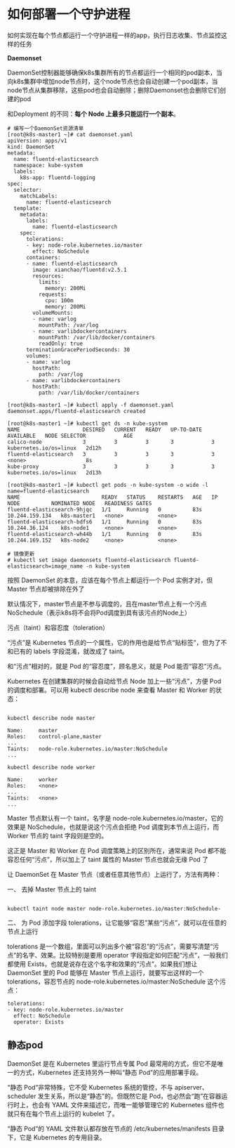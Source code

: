 # 如何部署一个守护进程

如何实现在每个节点都运行一个守护进程一样的app，执行日志收集、节点监控这样的任务



**Daemonset**

DaemonSet控制器能够确保k8s集群所有的节点都运行一个相同的pod副本，当向k8s集群中增加node节点时，这个node节点也会自动创建一个pod副本，当node节点从集群移除，这些pod也会自动删除；删除Daemonset也会删除它们创建的pod

和Deployment 的不同：**每个 Node 上最多只能运行一个副本**。

```
# 编写一个DaemonSet资源清单
[root@k8s-master1 ~]# cat daemonset.yaml 
apiVersion: apps/v1
kind: DaemonSet
metadata:
  name: fluentd-elasticsearch
  namespace: kube-system
  labels:
    k8s-app: fluentd-logging
spec:
  selector:
    matchLabels:
      name: fluentd-elasticsearch
  template:
    metadata:
      labels:
        name: fluentd-elasticsearch
    spec:
      tolerations:
      - key: node-role.kubernetes.io/master
        effect: NoSchedule
      containers:
      - name: fluentd-elasticsearch
        image: xianchao/fluentd:v2.5.1
        resources:
          limits:
            memory: 200Mi
          requests:
            cpu: 100m
            memory: 200Mi
        volumeMounts:
        - name: varlog
          mountPath: /var/log
        - name: varlibdockercontainers
          mountPath: /var/lib/docker/containers
          readOnly: true
      terminationGracePeriodSeconds: 30
      volumes:
      - name: varlog
        hostPath:
          path: /var/log
      - name: varlibdockercontainers
        hostPath:
          path: /var/lib/docker/containers

[root@k8s-master1 ~]# kubectl apply -f daemonset.yaml 
daemonset.apps/fluentd-elasticsearch created

[root@k8s-master1 ~]# kubectl get ds -n kube-system
NAME                    DESIRED   CURRENT   READY   UP-TO-DATE   AVAILABLE   NODE SELECTOR            AGE
calico-node             3         3         3       3            3           kubernetes.io/os=linux   2d12h
fluentd-elasticsearch   3         3         3       3            3           <none>                   8s
kube-proxy              3         3         3       3            3           kubernetes.io/os=linux   2d13h

[root@k8s-master1 ~]# kubectl get pods -n kube-system -o wide -l name=fluentd-elasticsearch
NAME                          READY   STATUS    RESTARTS   AGE   IP               NODE          NOMINATED NODE   READINESS GATES
fluentd-elasticsearch-9hjqc   1/1     Running   0          83s   10.244.159.134   k8s-master1   <none>           <none>
fluentd-elasticsearch-bdfs6   1/1     Running   0          83s   10.244.36.124    k8s-node1     <none>           <none>
fluentd-elasticsearch-wh44b   1/1     Running   0          83s   10.244.169.152   k8s-node2     <none>           <none>

# 镜像更新
# kubectl set image daemonsets fluentd-elasticsearch fluentd-elasticsearch=image_name -n kube-system
```



按照 DaemonSet 的本意，应该在每个节点上都运行一个 Pod 实例才对，但 Master 节点却被排除在外了

默认情况下，master节点是不参与调度的，且在master节点上有一个污点NoSchedule（表示k8s将不会将Pod调度到具有该污点的Node上）

污点（taint）和容忍度（toleration）

“污点”是 Kubernetes 节点的一个属性，它的作用也是给节点“贴标签”，但为了不和已有的 labels 字段混淆，就改成了 taint。

和“污点”相对的，就是 Pod 的“容忍度”，顾名思义，就是 Pod 能否“容忍”污点。

Kubernetes 在创建集群的时候会自动给节点 Node 加上一些“污点”，方便 Pod 的调度和部署。可以用 kubectl describe node 来查看 Master 和 Worker 的状态：

```

kubectl describe node master

Name:     master
Roles:    control-plane,master
...
Taints:   node-role.kubernetes.io/master:NoSchedule
...

kubectl describe node worker

Name:     worker
Roles:    <none>
...
Taints:   <none>
...
```

Master 节点默认有一个 taint，名字是 node-role.kubernetes.io/master，它的效果是 NoSchedule，也就是说这个污点会拒绝 Pod 调度到本节点上运行，而 Worker 节点的 taint 字段则是空的。

这正是 Master 和 Worker 在 Pod 调度策略上的区别所在，通常来说 Pod 都不能容忍任何“污点”，所以加上了 taint 属性的 Master 节点也就会无缘 Pod 了

让 DaemonSet 在 Master 节点（或者任意其他节点）上运行了，方法有两种：

一、 去掉 Master 节点上的 taint

```

kubectl taint node master node-role.kubernetes.io/master:NoSchedule-
```

二、 为 Pod 添加字段 tolerations，让它能够“容忍”某些“污点”，就可以在任意的节点上运行

tolerations 是一个数组，里面可以列出多个被“容忍”的“污点”，需要写清楚“污点”的名字、效果。比较特别是要用 operator 字段指定如何匹配“污点”，一般我们都使用 Exists，也就是说存在这个名字和效果的“污点”。如果我们想让 DaemonSet 里的 Pod 能够在 Master 节点上运行，就要写出这样的一个 tolerations，容忍节点的 node-role.kubernetes.io/master:NoSchedule 这个污点：

```
tolerations:
- key: node-role.kubernetes.io/master
  effect: NoSchedule
  operator: Exists
```



## 静态pod

DaemonSet 是在 Kubernetes 里运行节点专属 Pod 最常用的方式，但它不是唯一的方式，Kubernetes 还支持另外一种叫“静态 Pod”的应用部署手段。

“静态 Pod”非常特殊，它不受 Kubernetes 系统的管控，不与 apiserver、scheduler 发生关系，所以是“静态”的。但既然它是 Pod，也必然会“跑”在容器运行时上，也会有 YAML 文件来描述它，而唯一能够管理它的 Kubernetes 组件也就只有在每个节点上运行的 kubelet 了。

“静态 Pod”的 YAML 文件默认都存放在节点的 /etc/kubernetes/manifests 目录下，它是 Kubernetes 的专用目录。